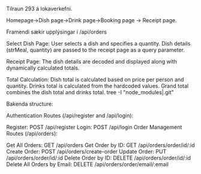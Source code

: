 Tilraun 293 á lokaverkefni.

Homepage->Dish page->Drink page->Booking page -> Receipt page.

Framendi sækir upplýsingar í /api/orders

Select Dish Page:
User selects a dish and specifies a quantity.
Dish details (strMeal, quantity) are passed to the receipt page as a query parameter.


Receipt Page:
The dish details are decoded and displayed along with dynamically calculated totals.


Total Calculation:
Dish total is calculated based on price per person and quantity.
Drinks total is calculated from the hardcoded values.
Grand total combines the dish total and drinks total.
tree -I "node_modules|.git"



Bakenda structure:


Authentication Routes (/api/register and /api/login):

Register: POST /api/register
Login: POST /api/login
Order Management Routes (/api/orders):

Get All Orders: GET /api/orders
Get Order by ID: GET /api/orders/order/id/:id
Create Order: POST /api/orders/create-order
Update Order: PUT /api/orders/order/id/:id
Delete Order by ID: DELETE /api/orders/order/id/:id
Delete All Orders by Email: DELETE /api/orders/order/email/:email